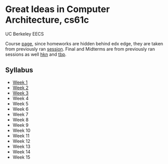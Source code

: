 # Great Ideas in Computer Architecture, cs61c

UC Berkeley EECS

Course [page](https://inst.eecs.berkeley.edu/~cs61c/sp18/), since homeworks are hidden behind edx edge, they are taken from previously ran [session](https://inst.eecs.berkeley.edu/~cs61c/sp15/). Final and Midterms are from previously ran sessions as well [hkn](https://hkn.eecs.berkeley.edu/exams/course/CS/61C) and [tbp](https://tbp.berkeley.edu/courses/cs/61C/).

## Syllabus

* [Week 1](week_1/README.MD)
* [Week 2](week_2/README.MD)
* [Week 3](week_3/README.MD)
* Week 4
* Week 5
* Week 6
* Week 7
* Week 8
* Week 9
* Week 10
* Week 11
* Week 12
* Week 13
* Week 14
* Week 15